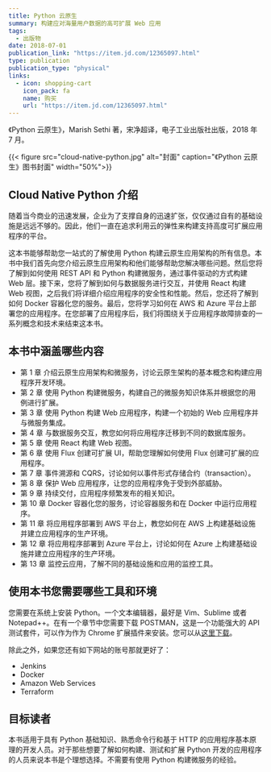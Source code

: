 ```yaml
---
title: Python 云原生
summary: 构建应对海量用户数据的高可扩展 Web 应用
tags:
  - 出版物
date: 2018-07-01
publication_link: "https://item.jd.com/12365097.html"
type: publication
publication_type: "physical"
links:
  - icon: shopping-cart
    icon_pack: fa
    name: 购买
    url: "https://item.jd.com/12365097.html"
---
```


《Python 云原生》，Marish Sethi 著，宋净超译，电子工业出版社出版，2018 年 7 月。

{{< figure src="cloud-native-python.jpg" alt="封面"  caption="《Python 云原生》图书封面" width="50%">}}

## Cloud Native Python 介绍

随着当今商业的迅速发展，企业为了支撑自身的迅速扩张，仅仅通过自有的基础设施是远远不够的。因此，他们一直在追求利用云的弹性来构建支持高度可扩展应用程序的平台。

这本书能够帮助您一站式的了解使用 Python 构建云原生应用架构的所有信息。本书中我们首先向您介绍云原生应用架构和他们能够帮助您解决哪些问题。然后您将了解到如何使用 REST API 和 Python 构建微服务，通过事件驱动的方式构建 Web 层。接下来，您将了解到如何与数据服务进行交互，并使用 React 构建 Web 视图，之后我们将详细介绍应用程序的安全性和性能。然后，您还将了解到如何 Docker 容器化您的服务。最后，您将学习如何在 AWS 和 Azure 平台上部署您的应用程序。在您部署了应用程序后，我们将围绕关于应用程序故障排查的一系列概念和技术来结束这本书。

## 本书中涵盖哪些内容

- 第 1 章 介绍云原生应用架构和微服务，讨论云原生架构的基本概念和构建应用程序开发环境。
- 第 2 章 使用 Python 构建微服务，构建自己的微服务知识体系并根据您的用例进行扩展。
- 第 3 章 使用 Python 构建 Web 应用程序，构建一个初始的 Web 应用程序并与微服务集成。
- 第 4 章 与数据服务交互，教您如何将应用程序迁移到不同的数据库服务。
- 第 5 章 使用 React 构建 Web 视图。
- 第 6 章 使用 Flux 创建可扩展 UI，帮助您理解如何使用 Flux 创建可扩展的应用程序。
- 第 7 章 事件溯源和 CQRS，讨论如何以事件形式存储合约（transaction）。
- 第 8 章 保护 Web 应用程序，让您的应用程序免于受到外部威胁。
- 第 9 章 持续交付，应用程序频繁发布的相关知识。
- 第 10 章 Docker 容器化您的服务，讨论容器服务和在 Docker 中运行应用程序。
- 第 11 章 将应用程序部署到 AWS 平台上，教您如何在 AWS 上构建基础设施并建立应用程序的生产环境。
- 第 12 章 将应用程序部署到 Azure 平台上，讨论如何在 Azure 上构建基础设施并建立应用程序的生产环境。
- 第 13 章 监控云应用，了解不同的基础设施和应用的监控工具。

## 使用本书您需要哪些工具和环境

您需要在系统上安装 Python。一个文本编辑器，最好是 Vim、Sublime 或者 Notepad++。在有一个章节中您需要下载 POSTMAN，这是一个功能强大的 API 测试套件，可以作为作为 Chrome 扩展插件来安装。您可以从[这里下载](https://chrome.google.com/webstore/detail/postman/fhbjgbiflinjbdggehcddcbncdddomop?hl=en)。

除此之外，如果您还有如下网站的账号那就更好了：

- Jenkins
- Docker
- Amazon Web Services
- Terraform

## 目标读者

本书适用于具有 Python 基础知识、熟悉命令行和基于 HTTP 的应用程序基本原理的开发人员。对于那些想要了解如何构建、测试和扩展 Python 开发的应用程序的人员来说本书是个理想选择。不需要有使用 Python 构建微服务的经验。
